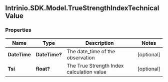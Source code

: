 ## Intrinio.SDK.Model.TrueStrengthIndexTechnicalValue
### Properties

Name | Type | Description | Notes
------------ | ------------- | ------------- | -------------
**DateTime** | **DateTime?** | The date_time of the observation | [optional] 
**Tsi** | **float?** | The True Strength Index calculation value | [optional] 

